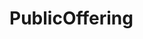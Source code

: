 # PublicOffering   

<script src="https://unpkg.com/@stoplight/elements/web-components.min.js"></script>
<link rel="stylesheet" href="https://unpkg.com/@stoplight/elements/styles.min.css">

<elements-api
  apiDescriptionUrl="PublicOffering.yaml"
  layout="sidebar"
  router="hash"
  hideTryIt="false"
  hideSchemas="false"
  hideInternal="false"
/>